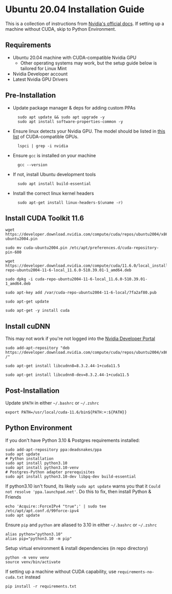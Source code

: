 # Ubuntu 20.04 Installation Guide

This is a collection of instructions from [Nvidia's official docs](https://docs.nvidia.com/cuda/cuda-installation-guide-linux/index.html). If setting up a machine without CUDA, skip to Python Environment.

## Requirements

- Ubuntu 20.04 machine with CUDA-compatible Nvidia GPU 
  - Other operating systems may work, but the setup guide below is tailored for Linux Mint
- Nvidia Developer account
- Latest Nvidia GPU Drivers

## Pre-Installation

- Update package manager & deps for adding custom PPAs

        sudo apt update && sudo apt upgrade -y
        sudo apt install software-properties-common -y

- Ensure linux detects your Nvidia GPU. The model should be listed in [this list](https://developer.nvidia.com/cuda-gpus) of CUDA-compatible GPUs.

        lspci | grep -i nvidia

- Ensure `gcc` is installed on your machine

        gcc --version

- If not, install Ubuntu development tools

        sudo apt install build-essential 

- Install the correct linux kernel headers

        sudo apt-get install linux-headers-$(uname -r)

## Install CUDA Toolkit 11.6

    wget https://developer.download.nvidia.com/compute/cuda/repos/ubuntu2004/x86_64/cuda-ubuntu2004.pin

    sudo mv cuda-ubuntu2004.pin /etc/apt/preferences.d/cuda-repository-pin-600

    wget https://developer.download.nvidia.com/compute/cuda/11.6.0/local_installers/cuda-repo-ubuntu2004-11-6-local_11.6.0-510.39.01-1_amd64.deb

    sudo dpkg -i cuda-repo-ubuntu2004-11-6-local_11.6.0-510.39.01-1_amd64.deb

    sudo apt-key add /var/cuda-repo-ubuntu2004-11-6-local/7fa2af80.pub

    sudo apt-get update
    
    sudo apt-get -y install cuda

## Install cuDNN

This may not work if you're not logged into the [Nvidia Developer Portal](https://developer.nvidia.com/cudnn)

    sudo add-apt-repository "deb https://developer.download.nvidia.com/compute/cuda/repos/ubuntu2004/x86_64/ /"

    sudo apt-get install libcudnn8=8.3.2.44-1+cuda11.5

    sudo apt-get install libcudnn8-dev=8.3.2.44-1+cuda11.5

## Post-Installation

Update `$PATH` in either `~/.bashrc` or `~/.zshrc`

    export PATH=/usr/local/cuda-11.6/bin${PATH:+:${PATH}}

## Python Environment

If you don't have Python 3.10 & Postgres requirements installed:

    sudo add-apt-repository ppa:deadsnakes/ppa
    sudo apt update
    # Python installation
    sudo apt install python3.10
    sudo apt install python3.10-venv
    # Postgres-Python adapter prerequisites
    sudo apt install python3.10-dev libpq-dev build-essential

If python3.10 isn't found, its likely `sudo apt update` warns you that it `Could not resolve 'ppa.launchpad.net'`. Do this to fix, then install Python & Friends

    echo 'Acquire::ForceIPv4 "true";' | sudo tee /etc/apt/apt.conf.d/99force-ipv4
    sudo apt update

Ensure `pip` and `python` are aliased to 3.10 in either `~/.bashrc` or `~/.zshrc`

    alias python="python3.10"
    alias pip="python3.10 -m pip"

Setup virtual environment & install dependencies (in repo directory)
        
    python -m venv venv
    source venv/bin/activate

If setting up a machine without CUDA capability, use `requirements-no-cuda.txt` instead

    pip install -r requirements.txt
